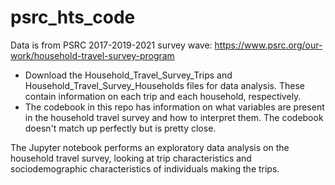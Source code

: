 # psrc_hts_code
Data is from PSRC 2017-2019-2021 survey wave: https://www.psrc.org/our-work/household-travel-survey-program
- Download the Household_Travel_Survey_Trips and Household_Travel_Survey_Households files for data analysis. These contain information on each trip and each household, respectively.
- The codebook in this repo has information on what variables are present in the household travel survey and how to interpret them. The codebook doesn't match up perfectly but is pretty close.

The Jupyter notebook performs an exploratory data analysis on the household travel survey, looking at trip characteristics and sociodemographic characteristics of individuals making the trips.
